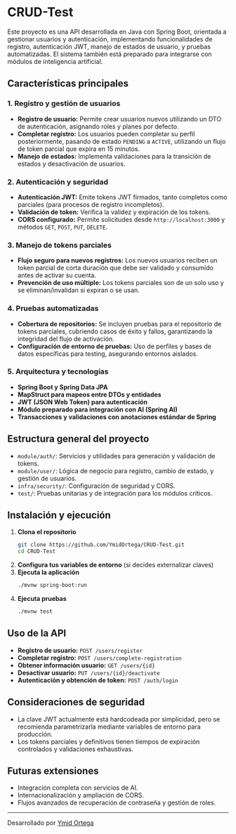 # CRUD-Test

Este proyecto es una API desarrollada en Java con Spring Boot, orientada a gestionar usuarios y autenticación, implementando funcionalidades de registro, autenticación JWT, manejo de estados de usuario, y pruebas automatizadas. El sistema también está preparado para integrarse con módulos de inteligencia artificial.

## Características principales

### 1. Registro y gestión de usuarios

- **Registro de usuario:** Permite crear usuarios nuevos utilizando un DTO de autenticación, asignando roles y planes por defecto.
- **Completar registro:** Los usuarios pueden completar su perfil posteriormente, pasando de estado `PENDING` a `ACTIVE`, utilizando un flujo de token parcial que expira en 15 minutos.
- **Manejo de estados:** Implementa validaciones para la transición de estados y desactivación de usuarios.

### 2. Autenticación y seguridad

- **Autenticación JWT:** Emite tokens JWT firmados, tanto completos como parciales (para procesos de registro incompletos).
- **Validación de token:** Verifica la validez y expiración de los tokens.
- **CORS configurado:** Permite solicitudes desde `http://localhost:3000` y métodos `GET`, `POST`, `PUT`, `DELETE`.

### 3. Manejo de tokens parciales

- **Flujo seguro para nuevos registros:** Los nuevos usuarios reciben un token parcial de corta duración que debe ser validado y consumido antes de activar su cuenta.
- **Prevención de uso múltiple:** Los tokens parciales son de un solo uso y se eliminan/invalidan si expiran o se usan.

### 4. Pruebas automatizadas

- **Cobertura de repositorios:** Se incluyen pruebas para el repositorio de tokens parciales, cubriendo casos de éxito y fallos, garantizando la integridad del flujo de activación.
- **Configuración de entorno de pruebas:** Uso de perfiles y bases de datos específicas para testing, asegurando entornos aislados.

### 5. Arquitectura y tecnologías

- **Spring Boot y Spring Data JPA**
- **MapStruct para mapeos entre DTOs y entidades**
- **JWT (JSON Web Token) para autenticación**
- **Módulo preparado para integración con AI (Spring AI)**
- **Transacciones y validaciones con anotaciones estándar de Spring**

## Estructura general del proyecto

- `module/auth/`: Servicios y utilidades para generación y validación de tokens.
- `module/user/`: Lógica de negocio para registro, cambio de estado, y gestión de usuarios.
- `infra/security/`: Configuración de seguridad y CORS.
- `test/`: Pruebas unitarias y de integración para los módulos críticos.

## Instalación y ejecución

1. **Clona el repositorio**
   ```bash
   git clone https://github.com/YmidOrtega/CRUD-Test.git
   cd CRUD-Test
   ```
2. **Configura tus variables de entorno** (si decides externalizar claves)
3. **Ejecuta la aplicación**
   ```bash
   ./mvnw spring-boot:run
   ```
4. **Ejecuta pruebas**
   ```bash
   ./mvnw test
   ```

## Uso de la API

- **Registro de usuario:** `POST /users/register`
- **Completar registro:** `POST /users/complete-registration`
- **Obtener información usuario:** `GET /users/{id}`
- **Desactivar usuario:** `PUT /users/{id}/deactivate`
- **Autenticación y obtención de token:** `POST /auth/login`

## Consideraciones de seguridad

- La clave JWT actualmente está hardcodeada por simplicidad, pero se recomienda parametrizarla mediante variables de entorno para producción.
- Los tokens parciales y definitivos tienen tiempos de expiración controlados y validaciones exhaustivas.

## Futuras extensiones

- Integración completa con servicios de AI.
- Internacionalización y ampliación de CORS.
- Flujos avanzados de recuperación de contraseña y gestión de roles.

---

Desarrollado por [Ymid Ortega](https://github.com/YmidOrtega)
